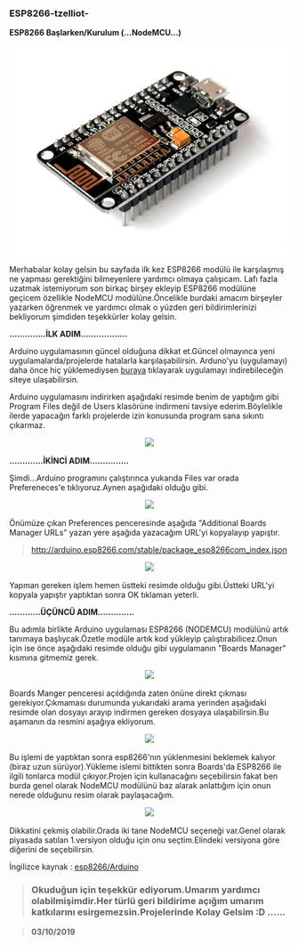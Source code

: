 ### ESP8266-tzelliot-
**ESP8266 Başlarken/Kurulum (...NodeMCU...)**

<p align="center"><img src="GitHUB%20Resim/NODE-MCU.jpg" width="550"></p>


Merhabalar kolay gelsin bu sayfada ilk kez ESP8266 modülü ile karşılaşmış ne yapması gerektiğini bilmeyenlere yardımcı olmaya çalışıcam.
Lafı fazla uzatmak istemiyorum son birkaç birşey ekleyip ESP8266 modülüne geçicem özellikle NodeMCU modülüne.Öncelikle burdaki amacım birşeyler yazarken öğrenmek ve yardımcı olmak o yüzden geri bildirimlerinizi bekliyorum şimdiden teşekkürler kolay gelsin.



**..............İLK ADIM..................**



Arduino uygulamasının güncel olduğuna dikkat et.Güncel olmayınca yeni uygulamalarda/projelerde hatalarla karşılaşabilirsin.
Arduno'yu (uygulamayı) daha önce hiç yüklemediysen [buraya](https://www.arduino.cc/en/Main/Software) tıklayarak uygulamayı indirebileceğin siteye ulaşabilirsin.

Arduino uygulamasını indirirken aşağıdaki resimde benim de yaptığım gibi Program Files değil de Users klasörüne indirmeni tavsiye ederim.Böylelikle ilerde yapacağın farklı projelerde izin konusunda program sana sıkıntı çıkarmaz.


<p align="center"><img src="https://user-images.githubusercontent.com/36787074/54087997-13d79280-436a-11e9-94a0-47ca9f5296cf.PNG" ></p>




**.............İKİNCİ ADIM...............**



Şimdi...Arduino programını çalıştırınca yukarıda Files var orada Prefereneces'e tıklıyoruz.Aynen aşağıdaki olduğu gibi.

<p align="center"><img src="https://user-images.githubusercontent.com/36787074/54088602-c6125880-4370-11e9-8a86-674c3e73e82c.PNG" ></p>


Önümüze çıkan Preferences penceresinde aşağıda "Additional Boards Manager URLs" yazan yere aşağıda yazacağım URL'yi kopyalayıp yapıştır.

>http://arduino.esp8266.com/stable/package_esp8266com_index.json

<p align="center"><img src="https://user-images.githubusercontent.com/36787074/54088728-08886500-4372-11e9-918a-be1fa34461f2.PNG" ></p>



Yapman gereken işlem hemen üstteki resimde olduğu gibi.Üstteki URL'yi kopyala yapıştır yaptıktan sonra OK tıklaman yeterli.



**............ÜÇÜNCÜ ADIM..............**



Bu adımla birlikte Arduino uygulaması ESP8266 (NODEMCU) modülünü artık tanımaya başlıycak.Özetle modüle artık kod yükleyip çalıştırabilicez.Onun için ise önce aşağıdaki resimde olduğu gibi uygulamanın "Boards Manager" kısmına gitmemiz gerek.

<p align="center"><img src="https://user-images.githubusercontent.com/36787074/54089136-d4fc0980-4376-11e9-90c2-c309cdcdec8f.PNG" ></p>



Boards Manger penceresi açıldığında zaten önüne direkt çıkması gerekiyor.Çıkmaması durumunda yukarıdaki arama yerinden aşağıdaki resimde olan dosyayı arayıp indirmen gereken dosyaya ulaşabilirsin.Bu aşamanın da resmini aşağıya ekliyorum.

<p align="center"><img src="https://user-images.githubusercontent.com/36787074/54089038-8c901c00-4375-11e9-96ae-c57e2f03acce.png" ></p>


Bu işlemi de yaptıktan sonra esp8266'nın yüklenmesini beklemek kalıyor (biraz uzun sürüyor).Yükleme islemi bittikten sonra Boards'da ESP8266 ile ilgili tonlarca modül çıkıyor.Projen için kullanacağını seçebilirsin fakat ben burda genel olarak NodeMCU modülünü baz alarak anlattığım için onun nerede olduğunu resim olarak paylaşacağım.

<p align="center"><img src="https://user-images.githubusercontent.com/36787074/54089144-eb09ca00-4376-11e9-928c-75438869a217.PNG" ></p>


Dikkatini çekmiş olabilir.Orada iki tane NodeMCU seçeneği var.Genel olarak piyasada satılan 1.versiyon olduğu için onu seçtim.Elindeki versiyona göre diğerini de seçebilirsin.

İngilizce kaynak : [esp8266/Arduino](https://github.com/esp8266/Arduino/issues)

>### Okuduğun için teşekkür ediyorum.Umarım yardımcı olabilmişimdir.Her türlü geri bildirime açığım umarım katkılarını esirgemezsin.Projelerinde Kolay Gelsim :D ......

>**03/10/2019**



